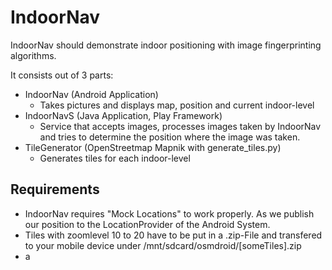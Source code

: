 IndoorNav
=========

IndoorNav should demonstrate indoor positioning with image fingerprinting algorithms.

It consists out of 3 parts:

* IndoorNav (Android Application)
    * Takes pictures and displays map, position and current indoor-level
* IndoorNavS (Java Application, Play Framework)
    * Service that accepts images, processes images taken by IndoorNav and tries to determine the position where the image was taken.
* TileGenerator (OpenStreetmap Mapnik with generate_tiles.py)
    * Generates tiles for each indoor-level

Requirements
-----------

* IndoorNav requires "Mock Locations" to work properly. As we publish our position to the LocationProvider of the Android System.
* Tiles with zoomlevel 10 to 20 have to be put in a .zip-File and transfered to your mobile device under /mnt/sdcard/osmdroid/[someTiles].zip
* a
